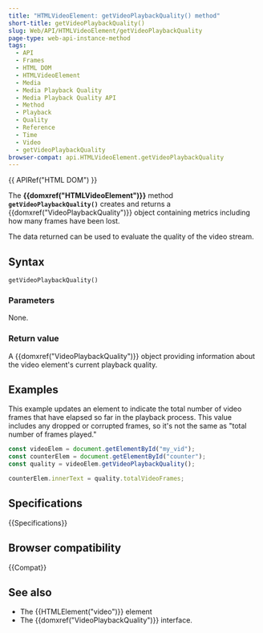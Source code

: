```yaml
---
title: "HTMLVideoElement: getVideoPlaybackQuality() method"
short-title: getVideoPlaybackQuality()
slug: Web/API/HTMLVideoElement/getVideoPlaybackQuality
page-type: web-api-instance-method
tags:
  - API
  - Frames
  - HTML DOM
  - HTMLVideoElement
  - Media
  - Media Playback Quality
  - Media Playback Quality API
  - Method
  - Playback
  - Quality
  - Reference
  - Time
  - Video
  - getVideoPlaybackQuality
browser-compat: api.HTMLVideoElement.getVideoPlaybackQuality
---
```


{{ APIRef("HTML DOM") }}

The **{{domxref("HTMLVideoElement")}}** method
**`getVideoPlaybackQuality()`** creates and returns a
{{domxref("VideoPlaybackQuality")}} object containing metrics including how many
frames have been lost.

The data returned can be used to evaluate the quality of the video stream.

## Syntax

```js-nolint
getVideoPlaybackQuality()
```

### Parameters

None.

### Return value

A {{domxref("VideoPlaybackQuality")}} object providing information about the video
element's current playback quality.

## Examples

This example updates an element to indicate the total number of video frames that have
elapsed so far in the playback process. This value includes any dropped or corrupted
frames, so it's not the same as "total number of frames played."

```js
const videoElem = document.getElementById("my_vid");
const counterElem = document.getElementById("counter");
const quality = videoElem.getVideoPlaybackQuality();

counterElem.innerText = quality.totalVideoFrames;
```

## Specifications

{{Specifications}}

## Browser compatibility

{{Compat}}

## See also

- The {{HTMLElement("video")}} element
- The {{domxref("VideoPlaybackQuality")}} interface.

